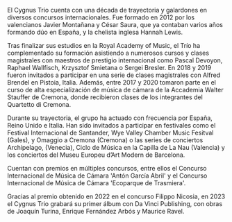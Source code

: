 El Cygnus Trio cuenta con una década de trayectoria y galardones en diversos concursos internacionales. Fue formado en 2012 por los valencianos Javier Montañana y César Saura, que ya contaban varios años formando dúo en España, y la chelista inglesa Hannah Lewis. 

Tras finalizar sus estudios en la Royal Academy of Music, el Trío ha complementado su formación asistiendo a numerosos cursos y clases magistrales con maestros de prestigio internacional como Pascal Devoyon, Raphael Wallfisch, Krzysztof Smietana o Sergei Bresler. En 2018 y 2019 fueron invitados a participar en una serie de clases magistrales con Alfred Brendel en Pistoia, Italia. Además, entre 2017 y 2020 tomaron parte en el curso de alta especialización de música de cámara de la Accademia Walter Stauffer de Cremona, donde recibieron clases de los integrantes del Quartetto di Cremona.

Durante su trayectoria, el grupo ha actuado con frecuencia por España, Reino Unido e Italia. Han sido invitados a participar en festivales como el Festival Internacional de Santander, Wye Valley Chamber Music Fesitval (Gales), y Omaggio a Cremona (Cremona) o las series de conciertos Archipelago, (Venecia), Ciclo de Música en la Capilla de La Nau (Valencia) y los conciertos del Museu Europeu d’Art Modern de Barcelona. 

Cuentan con premios en múltiples concursos, entre ellos el Concurso Internacional de Música de Cámara 'Antón García Abril' y el Concurso Internacional de Música de Cámara 'Ecoparque de Trasmiera'.

Gracias al premio obtenido en 2022 en el concurso Filippo Nicosia, en 2023 el Cygnus Trio grabará su primer álbum con Da Vinci Publishing, con obras de Joaquín Turina, Enrique Fernández Arbós y Maurice Ravel. 
